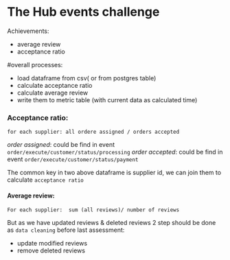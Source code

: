 # The Hub  events challenge
Achievements:
- average review 
- acceptance ratio 

#overall processes:
- load dataframe from csv( or from postgres table)
- calculate acceptance ratio
- calculate average review
- write them to metric table (with current data as calculated time)
### Acceptance ratio:
```
for each supplier: all ordere assigned / orders accepted
```
*order assigned*: could be find in event `order/execute/customer/status/processing`
*order accepted*: could be find in event `order/execute/customer/status/payment`

The common key in two above dataframe is supplier id, we can join them to calculate `acceptance ratio`


#### Average review: 
```
For each supplier:  sum (all reviews)/ number of reviews
```
But as we have updated reviews & deleted reviews 2 step should be done as `data cleaning` before last assessment:
- update modified reviews 
- remove deleted reviews 

